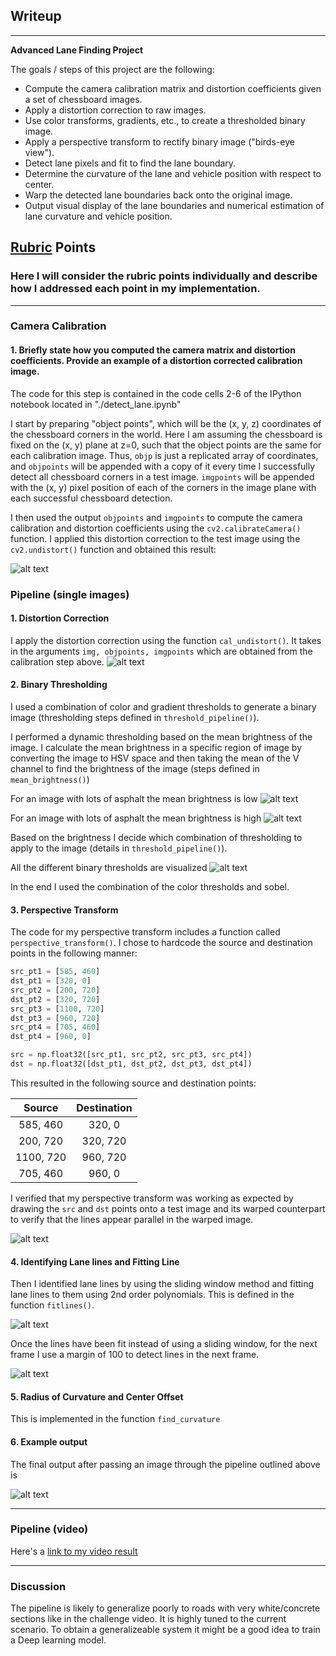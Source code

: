 ## Writeup

---

**Advanced Lane Finding Project**

The goals / steps of this project are the following:

* Compute the camera calibration matrix and distortion coefficients given a set of chessboard images.
* Apply a distortion correction to raw images.
* Use color transforms, gradients, etc., to create a thresholded binary image.
* Apply a perspective transform to rectify binary image ("birds-eye view").
* Detect lane pixels and fit to find the lane boundary.
* Determine the curvature of the lane and vehicle position with respect to center.
* Warp the detected lane boundaries back onto the original image.
* Output visual display of the lane boundaries and numerical estimation of lane curvature and vehicle position.

[//]: # (Image References)

[undistchess]: ./writeup_images/undistortchess.png "Undistorted Chess board"
[undistlane]: ./writeup_images/undistortlane.png "Undistorted Lane"
[binary_thresh]: ./writeup_images/binary_threshold.jpg "Binary Thresholded Image"
[fitlaneline]: ./writeup_images/fitlines.png "Fitting lane Lines"
[contfitline]: ./writeup_images/continfitlines.png "Continours fitting lines"
[lanesdetected]: ./writeup_images/lanesdetected.png "Lanes detected"
[persp]: ./writeup_images/perspectivetransform1.png "Perspective Transform"
[meanbrightnesslow]: ./writeup_images/mean_brightness.png "Mean brightness low"
[meanbrightnesshigh]: ./writeup_images/mean_brightness2.png  "Mean brightness high"
[outputvideo]: ./avg-final-project_video_output.mp4 "Output video"

## [Rubric](https://review.udacity.com/#!/rubrics/571/view) Points

### Here I will consider the rubric points individually and describe how I addressed each point in my implementation.  

---

### Camera Calibration

#### 1. Briefly state how you computed the camera matrix and distortion coefficients. Provide an example of a distortion corrected calibration image.

The code for this step is contained in the code cells 2-6 of the IPython notebook located in "./detect_lane.ipynb"

I start by preparing "object points", which will be the (x, y, z) coordinates of the chessboard corners in the world. Here I am assuming the chessboard is fixed on the (x, y) plane at z=0, such that the object points are the same for each calibration image.  Thus, `objp` is just a replicated array of coordinates, and `objpoints` will be appended with a copy of it every time I successfully detect all chessboard corners in a test image.  `imgpoints` will be appended with the (x, y) pixel position of each of the corners in the image plane with each successful chessboard detection.  

I then used the output `objpoints` and `imgpoints` to compute the camera calibration and distortion coefficients using the `cv2.calibrateCamera()` function.  I applied this distortion correction to the test image using the `cv2.undistort()` function and obtained this result: 

![alt text][undistchess]

### Pipeline (single images)

#### 1. Distortion Correction

I apply the distortion correction using the function `cal_undistort()`. It takes in the arguments `img, objpoints, imgpoints` which are obtained from the calibration step above.
![alt text][undistlane]


#### 2. Binary Thresholding

I used a combination of color and gradient thresholds to generate a binary image (thresholding steps defined in `threshold_pipeline()`).  

I performed a dynamic thresholding based on the mean brightness of the image. I calculate the mean brightness in a specific region of image by converting the image to HSV space and then taking the mean of the V channel to find the brightness of the image (steps defined in `mean_brightness()`)

For an image with lots of asphalt the mean brightness is low
![alt text][meanbrightnesslow]

For an image with lots of asphalt the mean brightness is high
![alt text][meanbrightnesshigh]

Based on the brightness I decide which combination of thresholding to apply to the image (details in `threshold_pipeline()`). 

All the different binary thresholds are visualized
![alt text][binary_thresh]

In the end I used the combination of the color thresholds and sobel. 
#### 3. Perspective Transform

The code for my perspective transform includes a function called `perspective_transform()`.  I chose to  hardcode the source and destination points in the following manner:

```python
src_pt1 = [585, 460]
dst_pt1 = [320, 0]
src_pt2 = [200, 720]
dst_pt2 = [320, 720]
src_pt3 = [1100, 720]
dst_pt3 = [960, 720]
src_pt4 = [705, 460]
dst_pt4 = [960, 0]

src = np.float32([src_pt1, src_pt2, src_pt3, src_pt4])
dst = np.float32([dst_pt1, dst_pt2, dst_pt3, dst_pt4])
```

This resulted in the following source and destination points:

| Source        | Destination   | 
|:-------------:|:-------------:| 
| 585, 460      | 320, 0        | 
| 200, 720      | 320, 720      |
| 1100, 720     | 960, 720      |
| 705, 460      | 960, 0        |

I verified that my perspective transform was working as expected by drawing the `src` and `dst` points onto a test image and its warped counterpart to verify that the lines appear parallel in the warped image.

![alt text][persp]

#### 4. Identifying Lane lines and Fitting Line

Then I identified lane lines by using the sliding window method and fitting lane lines to them using 2nd order polynomials. This is defined in the function `fitlines()`. 

![alt text][fitlaneline]

Once the lines have been fit instead of using a sliding window, for the next frame I use a margin of 100 to detect lines in the next frame. 

![alt text][contfitline]


#### 5. Radius of Curvature and Center Offset

This is implemented in the function `find_curvature`

#### 6. Example output

The final output after passing an image through the pipeline outlined above is

![alt text][lanesdetected]

---

### Pipeline (video)


Here's a [link to my video result](./avg-final-project_video_output.mp4)

---

### Discussion
The pipeline is likely to generalize poorly to roads with very white/concrete sections like in the challenge video. It is highly tuned to the current scenario. To obtain a generalizeable system it might be a good idea to train a Deep learning model. 